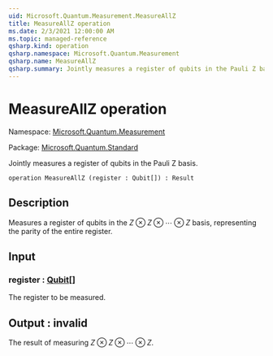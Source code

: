 ```yaml
---
uid: Microsoft.Quantum.Measurement.MeasureAllZ
title: MeasureAllZ operation
ms.date: 2/3/2021 12:00:00 AM
ms.topic: managed-reference
qsharp.kind: operation
qsharp.namespace: Microsoft.Quantum.Measurement
qsharp.name: MeasureAllZ
qsharp.summary: Jointly measures a register of qubits in the Pauli Z basis.
---
```


# MeasureAllZ operation

Namespace: [Microsoft.Quantum.Measurement](xref:Microsoft.Quantum.Measurement)

Package: [Microsoft.Quantum.Standard](https://nuget.org/packages/Microsoft.Quantum.Standard)


Jointly measures a register of qubits in the Pauli Z basis.

```qsharp
operation MeasureAllZ (register : Qubit[]) : Result
```


## Description

Measures a register of qubits in the $Z \otimes Z \otimes \cdots \otimes Z$basis, representing the parity of the entire register.

## Input

### register : [Qubit](xref:microsoft.quantum.lang-ref.qubit)[]

The register to be measured.



## Output : __invalid<Result>__

The result of measuring $Z \otimes Z \otimes \cdots \otimes Z$.